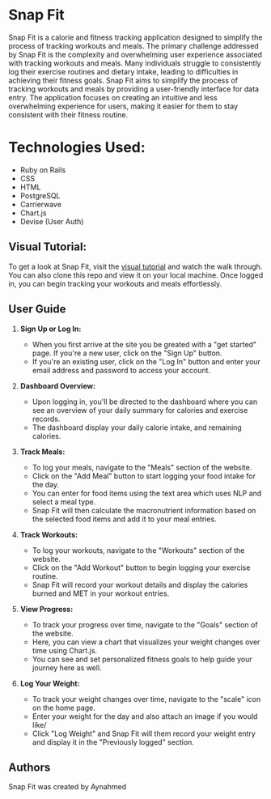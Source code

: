 # Snap Fit

Snap Fit is a calorie and fitness tracking application designed to simplify the process of tracking workouts and meals. The primary challenge addressed by Snap Fit is the complexity and overwhelming user experience associated with tracking workouts and meals. Many individuals struggle to consistently log their exercise routines and dietary intake, leading to difficulties in achieving their fitness goals. Snap Fit aims to simplify the process of tracking workouts and meals by providing a user-friendly interface for data entry. The application focuses on creating an intuitive and less overwhelming experience for users, making it easier for them to stay consistent with their fitness routine.


# **Technologies Used:**
-   Ruby on Rails
-   CSS
-   HTML
-   PostgreSQL
-   Carrierwave 
-   Chart.js
-   Devise (User Auth) 

## Visual Tutorial:
To get a look at Snap Fit, visit the [visual tutorial](https://youtu.be/7Nb-N5wHuVI) and watch the walk through. You can also clone this repo and view it on your local machine. Once logged in, you can begin tracking your workouts and meals effortlessly.

## User Guide 

1.  **Sign Up or Log In:**
    
    -   When you first arrive at the site you be greated with a "get started" page. If you're a new user, click on the "Sign Up" button.
    -   If you're an existing user, click on the "Log In" button and enter your email address and password to access your account.
    
2.  **Dashboard Overview:**
    
    -   Upon logging in, you'll be directed to the dashboard where you can see an overview of your daily summary for calories and exercise records.
    -   The dashboard  display your daily calorie intake, and remaining calories.

3.  **Track Meals:**
    -   To log your meals, navigate to the "Meals" section of the website.
    -   Click on the "Add Meal" button to start logging your food intake for the day.
    -   You can enter for food items using the text area which uses NLP and select a meal type.
    -   Snap Fit will then calculate the macronutrient information based on the selected food items and add it to your meal entries.

4.  **Track Workouts:**
    
    -   To log your workouts, navigate to the "Workouts" section of the website.
    -   Click on the "Add Workout" button to begin logging your exercise routine.
    -   Snap Fit will record your workout details and display the calories burned   and MET in your workout entries.

5.  **View Progress:**
    -   To track your progress over time, navigate to the "Goals" section of the website.
    -   Here, you can view a chart that visualizes your weight changes over time using Chart.js.
    - You can see and set personalized fitness goals to help guide your journey here as well.

6.  **Log Your Weight:**
     -   To track your weight changes over time, navigate to the "scale" icon on the home page.
    -   Enter your weight for the day and also attach an image if you would like/ 
    -   Click "Log Weight"  and Snap Fit will them record your weight entry and display it in the "Previously logged" section.

 ## Authors

Snap Fit was created by Aynahmed
